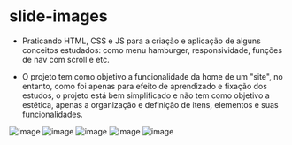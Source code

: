 # slide-images
- Praticando HTML, CSS e JS para a criação e aplicação de alguns conceitos estudados: como menu hamburger, responsividade, funções de nav com scroll e etc.
  
- O projeto tem como objetivo a funcionalidade da home de um "site", no entanto, como foi apenas para efeito de aprendizado e fixação dos estudos, o projeto está bem simplificado e não tem como objetivo a estética, apenas a organização e definição de itens, elementos e suas funcionalidades.

![image](https://github.com/Gabrielmaral15/praticando-conceitos/assets/106095503/bf318e2a-add2-4b16-a417-a7e9d1877a18)
![image](https://github.com/Gabrielmaral15/praticando-conceitos/assets/106095503/d5c4e7a2-25c7-412b-9710-6b9285150d8b)
![image](https://github.com/Gabrielmaral15/praticando-conceitos/assets/106095503/e2b5e18f-a84c-4d11-88e3-291bbdb3bb7c)
![image](https://github.com/Gabrielmaral15/praticando-conceitos/assets/106095503/0b32b7d2-66dc-4446-b8bb-f2ac03ae4234)
![image](https://github.com/Gabrielmaral15/praticando-conceitos/assets/106095503/8abeec0f-a406-4bdd-867f-8bf7ddeb1696)




 
